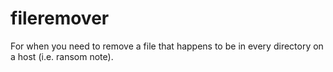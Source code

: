 # fileremover

For when you need to remove a file that happens to be in every directory on a host (i.e. ransom note).
